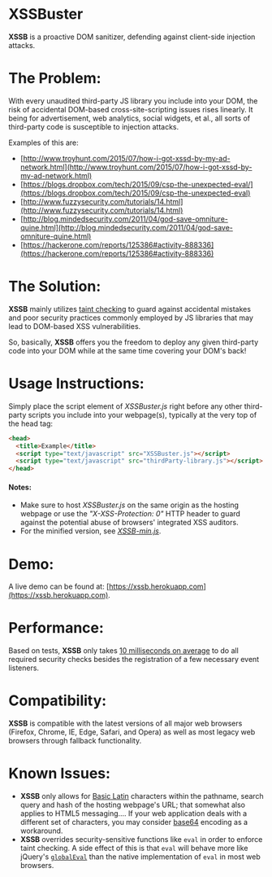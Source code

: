 # XSSBuster

**XSSB** is a proactive DOM sanitizer, defending against client-side injection attacks.

# The Problem:

With every unaudited third-party JS library you include into your DOM, the risk of accidental DOM-based cross-site-scripting issues rises linearly. It being for advertisement, web analytics, social widgets, et al., all sorts of third-party code is susceptible to injection attacks.

Examples of this are:

- [http://www.troyhunt.com/2015/07/how-i-got-xssd-by-my-ad-network.html](http://www.troyhunt.com/2015/07/how-i-got-xssd-by-my-ad-network.html)
- [https://blogs.dropbox.com/tech/2015/09/csp-the-unexpected-eval/](https://blogs.dropbox.com/tech/2015/09/csp-the-unexpected-eval)
- [http://www.fuzzysecurity.com/tutorials/14.html](http://www.fuzzysecurity.com/tutorials/14.html)
- [http://blog.mindedsecurity.com/2011/04/god-save-omniture-quine.html](http://blog.mindedsecurity.com/2011/04/god-save-omniture-quine.html)
- [https://hackerone.com/reports/125386#activity-888336](https://hackerone.com/reports/125386#activity-888336)

# The Solution:

**XSSB** mainly utilizes [taint checking](https://en.wikipedia.org/wiki/Taint_checking) to guard against accidental mistakes and poor security practices commonly employed by JS libraries that may lead to DOM-based XSS vulnerabilities.

So, basically, **XSSB** offers you the freedom to deploy any given third-party code into your DOM while at the same time covering your DOM's back!

# Usage Instructions:

Simply place the script element of _XSSBuster.js_ right before any other third-party scripts you include into your webpage(s), typically at the very top of the head tag:

```html
<head>
  <title>Example</title>
  <script type="text/javascript" src="XSSBuster.js"></script>
  <script type="text/javascript" src="thirdParty-library.js"></script>
</head>
```

#### Notes:

- Make sure to host _XSSBuster.js_ on the same origin as the hosting webpage or use the _"X-XSS-Protection: 0"_ HTTP header to guard against the potential abuse of browsers' integrated XSS auditors.
- For the minified version, see [_XSSB-min.js_](/src/XSSB-min.js).

# Demo:

A live demo can be found at: [https://xssb.herokuapp.com](https://xssb.herokuapp.com).

# Performance:

Based on tests, **XSSB** only takes [10 milliseconds on average](/perf/perf.html) to do all required security checks besides the registration of a few necessary event listeners.

# Compatibility:

**XSSB** is compatible with the latest versions of all major web browsers (Firefox, Chrome, IE, Edge, Safari, and Opera) as well as most legacy web browsers through fallback functionality.

# Known Issues:

- **XSSB** only allows for [Basic Latin](<https://en.wikipedia.org/wiki/Basic_Latin_(Unicode_block)>) characters within the pathname, search query and hash of the hosting webpage's URL; that somewhat also applies to HTML5 messaging.... If your web application deals with a different set of characters, you may consider [base64](https://en.wikipedia.org/wiki/Base64) encoding as a workaround.
- **XSSB** overrides security-sensitive functions like `eval` in order to enforce taint checking. A side effect of this is that `eval` will behave more like jQuery's [`globalEval`](https://api.jquery.com/jquery.globaleval/) than the native implementation of `eval` in most web browsers.
